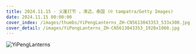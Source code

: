 ```yaml
---
title: 2024.11.15 - 义蓬灯节 ，清迈，泰国 (© tampatra/Getty Images)
date: 2024.11.15 00:00:00
cover_index: /images/thumbs/YiPengLanterns_ZH-CN5613043353_533x300.jpg
cover_detail: /images/YiPengLanterns_ZH-CN5613043353_1920x1080.jpg
---
```


![YiPengLanterns](/images/YiPengLanterns_ZH-CN5613043353_1920x1080.jpg)

